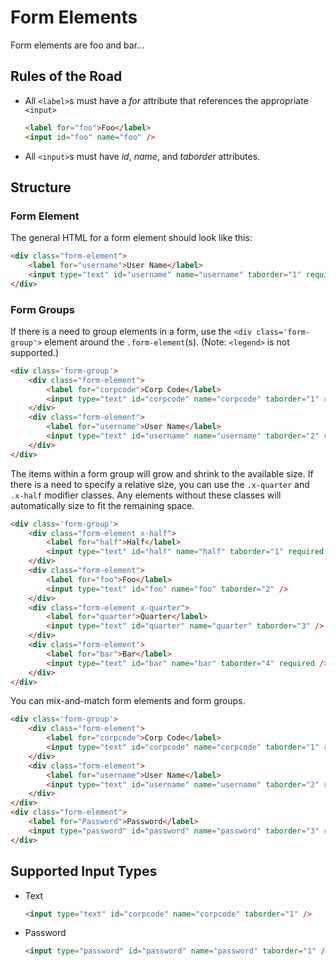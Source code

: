 # Form Elements

Form elements are foo and bar...

## Rules of the Road

* All ```<label>```s must have a *for* attribute that references the appropriate ```<input>```
   ```html
   <label for="foo">Foo</label>
   <input id="foo" name="foo" />
   ```
   
* All ```<input>```s must have *id*, *name*, and *taborder* attributes.

## Structure

### Form Element

The general HTML for a form element should look like this:

```html
<div class="form-element">
    <label for="username">User Name</label>
    <input type="text" id="username" name="username" taborder="1" required />
</div>
```

### Form Groups

If there is a need to group elements in a form, use the ```<div class='form-group'>``` element around the ```.form-element```(s). (Note: ```<legend>``` is not supported.)

```html
<div class='form-group'>
    <div class="form-element">
        <label for="corpcode">Corp Code</label>
        <input type="text" id="corpcode" name="corpcode" taborder="1" required />
    </div>
    <div class="form-element">
        <label for="username">User Name</label>
        <input type="text" id="username" name="username" taborder="2" required />
    </div>
</div>
```

The items within a form group will grow and shrink to the available size. If there is a need to specify a relative size, you can use the ```.x-quarter``` and ```.x-half``` modifier classes. Any elements without these classes will automatically size to fit the remaining space.

```html
<div class='form-group'>
    <div class="form-element x-half">
        <label for="half">Half</label>
        <input type="text" id="half" name="half" taborder="1" required />
    </div>
    <div class="form-element">
        <label for="foo">Foo</label>
        <input type="text" id="foo" name="foo" taborder="2" />
    </div>
    <div class="form-element x-quarter">
        <label for="quarter">Quarter</label>
        <input type="text" id="quarter" name="quarter" taborder="3" />
    </div>
    <div class="form-element">
        <label for="bar">Bar</label>
        <input type="text" id="bar" name="bar" taborder="4" required />
    </div>
</div>
```

You can mix-and-match form elements and form groups.

```html
<div class='form-group'>
    <div class="form-element">
        <label for="corpcode">Corp Code</label>
        <input type="text" id="corpcode" name="corpcode" taborder="1" required />
    </div>
    <div class="form-element">
        <label for="username">User Name</label>
        <input type="text" id="username" name="username" taborder="2" required />
    </div>
</div>
<div class="form-element">
    <label for="Password">Password</label>
    <input type="password" id="password" name="password" taborder="3" required />
</div>
```

## Supported Input Types

* Text
   ```html
   <input type="text" id="corpcode" name="corpcode" taborder="1" />
   ```
    
* Password
   ```html
   <input type="password" id="password" name="password" taborder="1" />
   ```